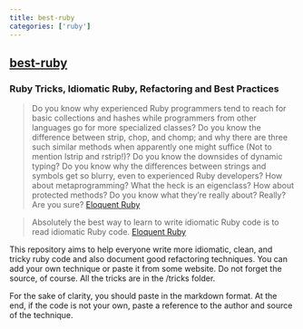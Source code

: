 ```yaml
---
title: best-ruby
categories: ['ruby']
---
```

## [best-ruby](https://github.com/franzejr/best-ruby)

### Ruby Tricks, Idiomatic Ruby, Refactoring and Best Practices


> Do you know why experienced Ruby programmers tend to reach for basic collections
> and hashes while programmers from other languages go for more specialized classes?
> Do you know the difference between strip, chop, and chomp; and why there are three
> such similar methods when apparently one might suffice (Not to mention lstrip and
> rstrip!)? Do you know the downsides of dynamic typing? Do you know why the differences
> between strings and symbols get so blurry, even to experienced Ruby developers?
> How about metaprogramming? What the heck is an eigenclass? How about
> protected methods? Do you know what they’re really about? Really? Are you sure?
[Eloquent Ruby](http://www.amazon.com/Eloquent-Ruby-Addison-Wesley-Professional/dp/0321584104)

> Absolutely the best way to learn to write idiomatic Ruby code is to read idiomatic Ruby code. [Eloquent Ruby](http://www.amazon.com/Eloquent-Ruby-Addison-Wesley-Professional/dp/0321584104)

This repository aims to help everyone write more idiomatic, clean, and tricky ruby code and also document good refactoring techniques. You can add your own technique or paste it from some website. Do not forget the source, of course. All the tricks are in the /tricks folder.

For the sake of clarity, you should paste in the markdown format. At the end, if the code is not your own, paste a reference to the author and source of the technique.

